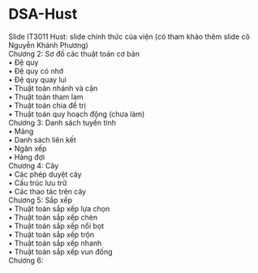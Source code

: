 # DSA-Hust
Slide IT3011 Hust: slide chính thức của viện (có tham khảo thêm slide cô Nguyễn Khánh Phương) <br />
Chương 2: Sơ đồ các thuật toán cơ bản <br />
• Đệ quy <br />
• Đệ quy có nhớ <br />
• Đệ quy quay lui <br />
• Thuật toán nhánh và cận <br />
• Thuật toán tham lam <br />
• Thuật toán chia để trị <br />
• Thuật toán quy hoạch động (chưa làm) <br />
Chương 3: Danh sách tuyến tính <br />
• Mảng <br />
• Danh sách liên kết <br />
• Ngăn xếp <br />
• Hàng đợi <br />
Chương 4: Cây <br />
• Các phép duyệt cây <br />
• Cấu trúc lưu trữ <br />
• Các thao tác trên cây <br />
Chương 5: Sắp xếp <br />
• Thuật toán sắp xếp lựa chọn <br />
• Thuật toán sắp xếp chèn <br />
• Thuật toán sắp xếp nổi bọt <br />
• Thuật toán sắp xếp trộn <br />
• Thuật toán sắp xếp nhanh <br />
• Thuật toán sắp xếp vun đống <br />
Chương 6:
